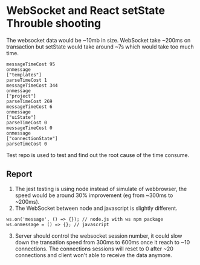 # WebSocket and React setState Throuble shooting

The websocket data would be ~10mb in size. WebSocket take ~200ms on transaction but setState would take around ~7s which would take too much time.

```
messageTimeCost 95
onmessage
["templates"]
parseTimeCost 1
messageTimeCost 344
onmessage
["project"]
parseTimeCost 269
messageTimeCost 6
onmessage
["uiState"]
parseTimeCost 0
messageTimeCost 0
onmessage
["connectionState"]
parseTimeCost 0
```

Test repo is used to test and find out the root cause of the time consume.

## Report

1. The jest testing is using node instead of simulate of webbrowser, the speed would be around 30% improvement (eg from ~300ms to ~200ms).
2. The WebSocket between node and javascript is slightly different.

```
ws.on('message', () => {}); // node.js with ws npm package
ws.onmessage = () => {}; // javascript
```

3. Server should control the websocket session number, it could slow down the transation speed from 300ms to 600ms once it reach to ~10 connections. The connections sessions will reset to 0 after ~20 connections and client won't able to receive the data anymore.
